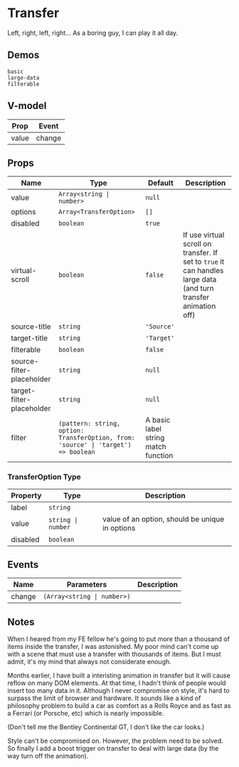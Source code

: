 # Transfer
<!--single-column-->
Left, right, left, right... As a boring guy, I can play it all day.
## Demos
```demo
basic
large-data
filterable
```
## V-model
|Prop|Event|
|-|-|
|value|change|

## Props
|Name|Type|Default|Description|
|-|-|-|-|
|value|`Array<string \| number>`|`null`||
|options|`Array<TransferOption>`|`[]`||
|disabled|`boolean`|`true`||
|virtual-scroll|`boolean`|`false`|If use virtual scroll on transfer. If set to `true` it can handles large data (and turn transfer animation off)|
|source-title|`string`|`'Source'`||
|target-title|`string`|`'Target'`||
|filterable|`boolean`|`false`||
|source-filter-placeholder|`string`|`null`||
|target-filter-placeholder|`string`|`null`||
|filter|`(pattern: string, option: TransferOption, from: 'source' \| 'target') => boolean`|A basic label string match function||

### TransferOption Type
|Property|Type|Description|
|-|-|-|
|label|`string`||
|value|`string \| number`|value of an option, should be unique in options|
|disabled|`boolean`||

## Events
|Name|Parameters|Description|
|-|-|-|
|change|`(Array<string \| number>)`||

## Notes
When I heared from my FE fellow he's going to put more than a thousand of items inside the transfer, I was astonished. My poor mind can't come up with a scene that must use a transfer with thousands of items. But I must admit, it's my mind that always not considerate enough.

Months earlier, I have built a interisting animation in transfer but it will cause reflow on many DOM elements. At that time, I hadn't think of people would insert too many data in it. Although I never compromise on style, it's hard to surpass the limit of browser and hardware. It sounds like a kind of philosophy problem to build a car as comfort as a Rolls Royce and as fast as a Ferrari (or Porsche, etc) which is nearly impossible.

(Don't tell me the Bentley Continental GT, I don't like the car looks.)

Style can't be compromised on. However, the problem need to be solved. So finally I add a boost trigger on transfer to deal with large data (by the way turn off the animation).